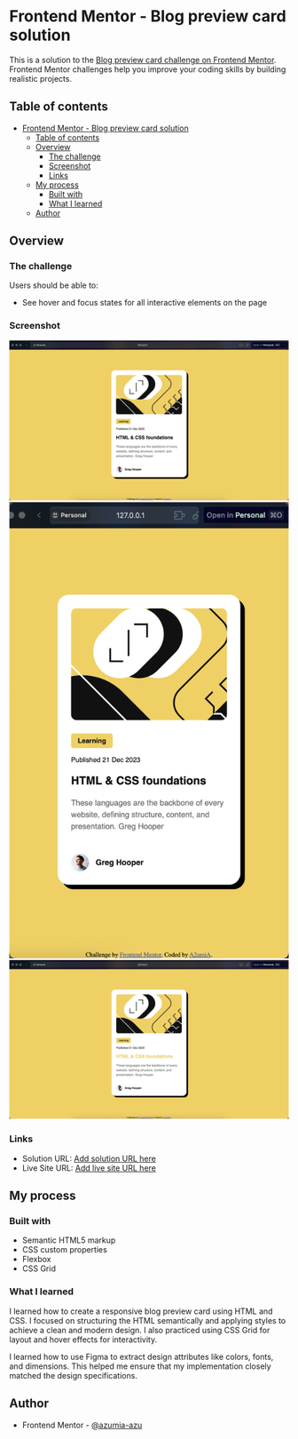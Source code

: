 # Frontend Mentor - Blog preview card solution

This is a solution to the [Blog preview card challenge on Frontend Mentor](https://www.frontendmentor.io/challenges/blog-preview-card-ckPaj01IcS). Frontend Mentor challenges help you improve your coding skills by building realistic projects. 

## Table of contents

- [Frontend Mentor - Blog preview card solution](#frontend-mentor---blog-preview-card-solution)
  - [Table of contents](#table-of-contents)
  - [Overview](#overview)
    - [The challenge](#the-challenge)
    - [Screenshot](#screenshot)
    - [Links](#links)
  - [My process](#my-process)
    - [Built with](#built-with)
    - [What I learned](#what-i-learned)
  - [Author](#author)

## Overview

### The challenge

Users should be able to:

- See hover and focus states for all interactive elements on the page

### Screenshot

![desktop](./assets/images/desktop.png)
![mobile](./assets/images/mobile.png)
![hover](./assets/images/hover.png)

### Links

- Solution URL: [Add solution URL here](https://your-solution-url.com)
- Live Site URL: [Add live site URL here](https://your-live-site-url.com)

## My process

### Built with

- Semantic HTML5 markup
- CSS custom properties
- Flexbox
- CSS Grid


### What I learned

I learned how to create a responsive blog preview card using HTML and CSS. I focused on structuring the HTML semantically and applying styles to achieve a clean and modern design. I also practiced using CSS Grid for layout and hover effects for interactivity.

I learned how to use Figma to extract design attributes like colors, fonts, and dimensions. This helped me ensure that my implementation closely matched the design specifications.


## Author

- Frontend Mentor - [@azumia-azu](https://www.frontendmentor.io/profile/azumia-azu)


